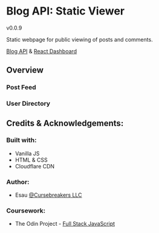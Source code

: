 # Blog API: Static Viewer

v0.0.9

Static webpage for public viewing of posts and comments.

[Blog API](https://github.com/cursebreakers/blog-api) & [React Dashboard](https://github.com/cursebreakers/blog-react-dashboard)

## Overview

### Post Feed

### User Directory

## Credits & Acknowledgements:

### Built with:

- Vanilla JS
- HTML & CSS
- Cloudflare CDN

### Author:

- Esau [@Cursebreakers LLC](https://cursebreakers.net)

### Coursework:

- The Odin Project - [Full Stack JavaScript](https://www.theodinproject.com/lessons/nodejs-blog-api)